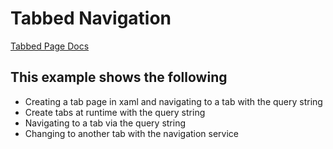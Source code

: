 # Tabbed Navigation

[Tabbed Page Docs](https://prismlibrary.github.io/docs/xamarin-forms/navigation/working-with-tabbedpages.html)

## This example shows the following

- Creating a tab page in xaml and navigating to a tab with the query string
- Create tabs at runtime with the query string
- Navigating to a tab via the query string
- Changing to another tab with the navigation service